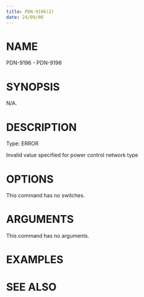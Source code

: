 ```yaml
---
title: PDN-9196(2)
date: 24/09/08
---
```


# NAME

PDN-9196 - PDN-9196

# SYNOPSIS

N/A.

# DESCRIPTION

Type: ERROR

Invalid value specified for power control network type

# OPTIONS

This command has no switches.

# ARGUMENTS

This command has no arguments.

# EXAMPLES

# SEE ALSO

